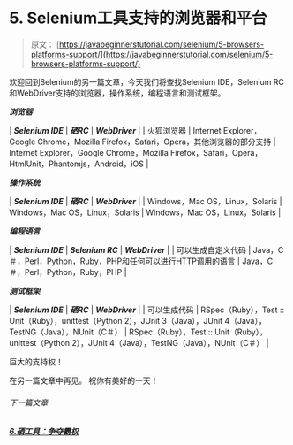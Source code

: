 # 5\. Selenium工具支持的浏览器和平台

> 原文： [https://javabeginnerstutorial.com/selenium/5-browsers-platforms-support/](https://javabeginnerstutorial.com/selenium/5-browsers-platforms-support/)

欢迎回到Selenium的另一篇文章，今天我们将查找Selenium IDE，Selenium RC和WebDriver支持的浏览器，操作系统，编程语言和测试框架。

***浏览器***

| ***Selenium IDE*** | ***硒RC*** | ***WebDriver*** |
| 火狐浏览器 | Internet Explorer，Google Chrome，Mozilla Firefox，Safari，Opera，其他浏览器的部分支持 | Internet Explorer，Google Chrome，Mozilla Firefox，Safari，Opera，HtmlUnit，Phantomjs，Android，iOS |

***操作系统***

| ***Selenium IDE*** | ***硒RC*** | ***WebDriver*** |
| Windows，Mac OS，Linux，Solaris | Windows，Mac OS，Linux，Solaris | Windows，Mac OS，Linux，Solaris |

***编程语言***

| ***Selenium IDE*** | ***Selenium RC*** | ***WebDriver*** |
| 可以生成自定义代码 | Java，C＃，Perl，Python，Ruby，PHP和任何可以进行HTTP调用的语言 | Java，C＃，Perl，Python，Ruby，PHP |

***测试框架***

| ***Selenium IDE*** | ***硒RC*** | ***WebDriver*** |
| 可以生成代码 | RSpec（Ruby），Test :: Unit（Ruby），unittest（Python 2），JUnit 3（Java），JUnit 4（Java），TestNG（Java），NUnit（C＃） | RSpec（Ruby），Test :: Unit（Ruby），unittest（Python 2），JUnit 4（Java），TestNG（Java），NUnit（C＃） |

巨大的支持权！

在另一篇文章中再见。 祝你有美好的一天！

###### 下一篇文章

##### [6.硒工具：争夺霸权](https://javabeginnerstutorial.com/selenium/6-selenium-tools-fight-supremacy/ "6\. Selenium Tools: A fight for Supremacy")